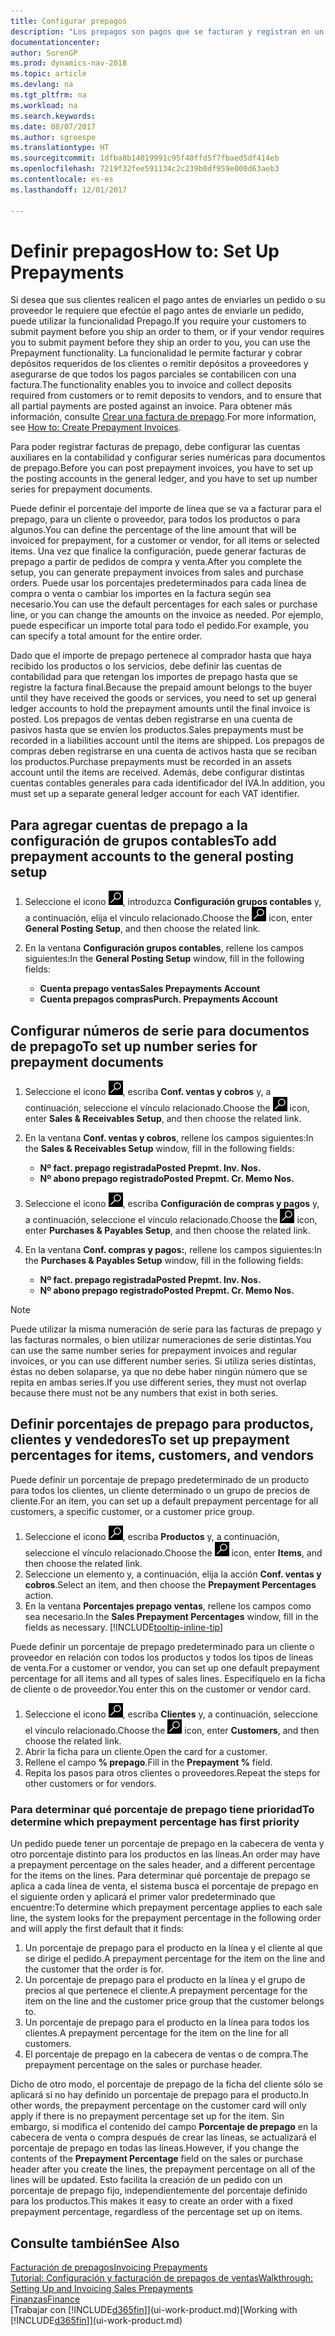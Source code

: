 ```yaml
---
title: Configurar prepagos
description: "Los prepagos son pagos que se facturan y registran en un pedido de prepago de ventas o compras antes de la facturación final. Puede requerir un depósito antes de fabricar productos bajo pedido o puede requerir el pago antes de enviar productos a un cliente. La funcionalidad de prepagos le permite facturar y cobrar depósitos requeridos de los clientes o remitir depósitos a proveedores. De este modo, puede asegurar que todos los pagos se registran contra una factura."
documentationcenter: 
author: SorenGP
ms.prod: dynamics-nav-2018
ms.topic: article
ms.devlang: na
ms.tgt_pltfrm: na
ms.workload: na
ms.search.keywords: 
ms.date: 08/07/2017
ms.author: sgroespe
ms.translationtype: HT
ms.sourcegitcommit: 1dfba8b14019991c95f40ffd5f7fbaed5df414eb
ms.openlocfilehash: 7219f32fee591134c2c239b0df959e000d63aeb3
ms.contentlocale: es-es
ms.lasthandoff: 12/01/2017

---
```

# <a name="how-to-set-up-prepayments"></a><span data-ttu-id="602f4-106">Definir prepagos</span><span class="sxs-lookup"><span data-stu-id="602f4-106">How to: Set Up Prepayments</span></span>
<span data-ttu-id="602f4-107">Si desea que sus clientes realicen el pago antes de enviarles un pedido o su proveedor le requiere que efectúe el pago antes de enviarle un pedido, puede utilizar la funcionalidad Prepago.</span><span class="sxs-lookup"><span data-stu-id="602f4-107">If you require your customers to submit payment before you ship an order to them, or if your vendor requires you to submit payment before they ship an order to you, you can use the Prepayment functionality.</span></span> <span data-ttu-id="602f4-108">La funcionalidad le permite facturar y cobrar depósitos requeridos de los clientes o remitir depósitos a proveedores y asegurarse de que todos los pagos parciales se contabilicen con una factura.</span><span class="sxs-lookup"><span data-stu-id="602f4-108">The functionality enables you to invoice and collect deposits required from customers or to remit deposits to vendors, and to ensure that all partial payments are posted against an invoice.</span></span> <span data-ttu-id="602f4-109">Para obtener más información, consulte [Crear una factura de prepago](finance-how-to-create-prepayment-invoices.md).</span><span class="sxs-lookup"><span data-stu-id="602f4-109">For more information, see [How to: Create Prepayment Invoices](finance-how-to-create-prepayment-invoices.md).</span></span>

<span data-ttu-id="602f4-110">Para poder registrar facturas de prepago, debe configurar las cuentas auxiliares en la contabilidad y configurar series numéricas para documentos de prepago.</span><span class="sxs-lookup"><span data-stu-id="602f4-110">Before you can post prepayment invoices, you have to set up the posting accounts in the general ledger, and you have to set up number series for prepayment documents.</span></span>  

<span data-ttu-id="602f4-111">Puede definir el porcentaje del importe de línea que se va a facturar para el prepago, para un cliente o proveedor, para todos los productos o para algunos.</span><span class="sxs-lookup"><span data-stu-id="602f4-111">You can define the percentage of the line amount that will be invoiced for prepayment, for a customer or vendor, for all items or selected items.</span></span> <span data-ttu-id="602f4-112">Una vez que finalice la configuración, puede generar facturas de prepago a partir de pedidos de compra y venta.</span><span class="sxs-lookup"><span data-stu-id="602f4-112">After you complete the setup, you can generate prepayment invoices from sales and purchase orders.</span></span> <span data-ttu-id="602f4-113">Puede usar los porcentajes predeterminados para cada línea de compra o venta o cambiar los importes en la factura según sea necesario.</span><span class="sxs-lookup"><span data-stu-id="602f4-113">You can use the default percentages for each sales or purchase line, or you can change the amounts on the invoice as needed.</span></span> <span data-ttu-id="602f4-114">Por ejemplo, puede especificar un importe total para todo el pedido.</span><span class="sxs-lookup"><span data-stu-id="602f4-114">For example, you can specify a total amount for the entire order.</span></span>  

<span data-ttu-id="602f4-115">Dado que el importe de prepago pertenece al comprador hasta que haya recibido los productos o los servicios, debe definir las cuentas de contabilidad para que retengan los importes de prepago hasta que se registre la factura final.</span><span class="sxs-lookup"><span data-stu-id="602f4-115">Because the prepaid amount belongs to the buyer until they have received the goods or services, you need to set up general ledger accounts to hold the prepayment amounts until the final invoice is posted.</span></span> <span data-ttu-id="602f4-116">Los prepagos de ventas deben registrarse en una cuenta de pasivos hasta que se envíen los productos.</span><span class="sxs-lookup"><span data-stu-id="602f4-116">Sales prepayments must be recorded in a liabilities account until the items are shipped.</span></span> <span data-ttu-id="602f4-117">Los prepagos de compras deben registrarse en una cuenta de activos hasta que se reciban los productos.</span><span class="sxs-lookup"><span data-stu-id="602f4-117">Purchase prepayments must be recorded in an assets account until the items are received.</span></span> <span data-ttu-id="602f4-118">Además, debe configurar distintas cuentas contables generales para cada identificador del IVA.</span><span class="sxs-lookup"><span data-stu-id="602f4-118">In addition, you must set up a separate general ledger account for each VAT identifier.</span></span>

## <a name="to-add-prepayment-accounts-to-the-general-posting-setup"></a><span data-ttu-id="602f4-119">Para agregar cuentas de prepago a la configuración de grupos contables</span><span class="sxs-lookup"><span data-stu-id="602f4-119">To add prepayment accounts to the general posting setup</span></span>  

1. <span data-ttu-id="602f4-120">Seleccione el icono ![Buscar página o informe](media/ui-search/search_small.png "icono Buscar página o informe"), introduzca **Configuración grupos contables** y, a continuación, elija el vínculo relacionado.</span><span class="sxs-lookup"><span data-stu-id="602f4-120">Choose the ![Search for Page or Report](media/ui-search/search_small.png "Search for Page or Report icon") icon, enter **General Posting Setup**, and then choose the related link.</span></span>
2. <span data-ttu-id="602f4-121">En la ventana **Configuración grupos contables**, rellene los campos siguientes:</span><span class="sxs-lookup"><span data-stu-id="602f4-121">In the **General Posting Setup** window, fill in the following fields:</span></span>  

    - <span data-ttu-id="602f4-122">**Cuenta prepago ventas**</span><span class="sxs-lookup"><span data-stu-id="602f4-122">**Sales Prepayments Account**</span></span>  
    - <span data-ttu-id="602f4-123">**Cuenta prepagos compras**</span><span class="sxs-lookup"><span data-stu-id="602f4-123">**Purch. Prepayments Account**</span></span>  

## <a name="to-set-up-number-series-for-prepayment-documents"></a><span data-ttu-id="602f4-124">Configurar números de serie para documentos de prepago</span><span class="sxs-lookup"><span data-stu-id="602f4-124">To set up number series for prepayment documents</span></span>  

1. <span data-ttu-id="602f4-125">Seleccione el icono ![Buscar página o informe](media/ui-search/search_small.png "icono Buscar página o informe"), escriba **Conf. ventas y cobros** y, a continuación, seleccione el vínculo relacionado.</span><span class="sxs-lookup"><span data-stu-id="602f4-125">Choose the ![Search for Page or Report](media/ui-search/search_small.png "Search for Page or Report icon") icon, enter **Sales & Receivables Setup**, and then choose the related link.</span></span>
2. <span data-ttu-id="602f4-126">En la ventana **Conf. ventas y cobros**, rellene los campos siguientes:</span><span class="sxs-lookup"><span data-stu-id="602f4-126">In the **Sales & Receivables Setup** window, fill in the following fields:</span></span>  

   - <span data-ttu-id="602f4-127">**Nº fact. prepago registrada**</span><span class="sxs-lookup"><span data-stu-id="602f4-127">**Posted Prepmt. Inv. Nos.**</span></span>
   - <span data-ttu-id="602f4-128">**Nº abono prepago registrado**</span><span class="sxs-lookup"><span data-stu-id="602f4-128">**Posted Prepmt. Cr. Memo Nos.**</span></span>

1. <span data-ttu-id="602f4-129">Seleccione el icono ![Buscar página o informe](media/ui-search/search_small.png "icono Buscar página o informe"), escriba **Configuración de compras y pagos** y, a continuación, seleccione el vínculo relacionado.</span><span class="sxs-lookup"><span data-stu-id="602f4-129">Choose the ![Search for Page or Report](media/ui-search/search_small.png "Search for Page or Report icon") icon, enter **Purchases & Payables Setup**, and then choose the related link.</span></span>
2. <span data-ttu-id="602f4-130">En la ventana **Conf. compras y pagos:**, rellene los campos siguientes:</span><span class="sxs-lookup"><span data-stu-id="602f4-130">In the **Purchases & Payables Setup** window, fill in the following fields:</span></span>

    - <span data-ttu-id="602f4-131">**Nº fact. prepago registrada**</span><span class="sxs-lookup"><span data-stu-id="602f4-131">**Posted Prepmt. Inv. Nos.**</span></span>
    - <span data-ttu-id="602f4-132">**Nº abono prepago registrado**</span><span class="sxs-lookup"><span data-stu-id="602f4-132">**Posted Prepmt. Cr. Memo Nos.**</span></span>

> [!NOTE]  
>  <span data-ttu-id="602f4-133">Puede utilizar la misma numeración de serie para las facturas de prepago y las facturas normales, o bien utilizar numeraciones de serie distintas.</span><span class="sxs-lookup"><span data-stu-id="602f4-133">You can use the same number series for prepayment invoices and regular invoices, or you can use different number series.</span></span> <span data-ttu-id="602f4-134">Si utiliza series distintas, éstas no deben solaparse, ya que no debe haber ningún número que se repita en ambas series.</span><span class="sxs-lookup"><span data-stu-id="602f4-134">If you use different series, they must not overlap because there must not be any numbers that exist in both series.</span></span>  

## <a name="to-set-up-prepayment-percentages-for-items-customers-and-vendors"></a><span data-ttu-id="602f4-135">Definir porcentajes de prepago para productos, clientes y vendedores</span><span class="sxs-lookup"><span data-stu-id="602f4-135">To set up prepayment percentages for items, customers, and vendors</span></span>  
<span data-ttu-id="602f4-136">Puede definir un porcentaje de prepago predeterminado de un producto para todos los clientes, un cliente determinado o un grupo de precios de cliente.</span><span class="sxs-lookup"><span data-stu-id="602f4-136">For an item, you can set up a default prepayment percentage for all customers, a specific customer, or a customer price group.</span></span>  

1. <span data-ttu-id="602f4-137">Seleccione el icono ![Buscar página o informe](media/ui-search/search_small.png "icono Buscar página o informe"), escriba **Productos** y, a continuación, seleccione el vínculo relacionado.</span><span class="sxs-lookup"><span data-stu-id="602f4-137">Choose the ![Search for Page or Report](media/ui-search/search_small.png "Search for Page or Report icon") icon, enter **Items**, and then choose the related link.</span></span>
2. <span data-ttu-id="602f4-138">Seleccione un elemento y, a continuación, elija la acción **Conf. ventas y cobros**.</span><span class="sxs-lookup"><span data-stu-id="602f4-138">Select an item, and then choose the **Prepayment Percentages** action.</span></span>  
3. <span data-ttu-id="602f4-139">En la ventana **Porcentajes prepago ventas**, rellene los campos como sea necesario.</span><span class="sxs-lookup"><span data-stu-id="602f4-139">In the **Sales Prepayment Percentages** window, fill in the fields as necessary.</span></span> [!INCLUDE[tooltip-inline-tip](includes/tooltip-inline-tip_md.md)]

<span data-ttu-id="602f4-140">Puede definir un porcentaje de prepago predeterminado para un cliente o proveedor en relación con todos los productos y todos los tipos de líneas de venta.</span><span class="sxs-lookup"><span data-stu-id="602f4-140">For a customer or vendor, you can set up one default prepayment percentage for all items and all types of sales lines.</span></span> <span data-ttu-id="602f4-141">Especifíquelo en la ficha de cliente o de proveedor.</span><span class="sxs-lookup"><span data-stu-id="602f4-141">You enter this on the customer or vendor card.</span></span>

1. <span data-ttu-id="602f4-142">Seleccione el icono ![Buscar página o informe](media/ui-search/search_small.png "icono Buscar página o informe"), escriba **Clientes** y, a continuación, seleccione el vínculo relacionado.</span><span class="sxs-lookup"><span data-stu-id="602f4-142">Choose the ![Search for Page or Report](media/ui-search/search_small.png "Search for Page or Report icon") icon, enter **Customers**, and then choose the related link.</span></span>
2. <span data-ttu-id="602f4-143">Abrir la ficha para un cliente.</span><span class="sxs-lookup"><span data-stu-id="602f4-143">Open the card for a customer.</span></span>
3. <span data-ttu-id="602f4-144">Rellene el campo **% prepago**.</span><span class="sxs-lookup"><span data-stu-id="602f4-144">Fill in the **Prepayment %** field.</span></span>
4. <span data-ttu-id="602f4-145">Repita los pasos para otros clientes o proveedores.</span><span class="sxs-lookup"><span data-stu-id="602f4-145">Repeat the steps for other customers or for vendors.</span></span>  

### <a name="to-determine-which-prepayment-percentage-has-first-priority"></a><span data-ttu-id="602f4-146">Para determinar qué porcentaje de prepago tiene prioridad</span><span class="sxs-lookup"><span data-stu-id="602f4-146">To determine which prepayment percentage has first priority</span></span>  
<span data-ttu-id="602f4-147">Un pedido puede tener un porcentaje de prepago en la cabecera de venta y otro porcentaje distinto para los productos en las líneas.</span><span class="sxs-lookup"><span data-stu-id="602f4-147">An order may have a prepayment percentage on the sales header, and a different percentage for the items on the lines.</span></span> <span data-ttu-id="602f4-148">Para determinar qué porcentaje de prepago se aplica a cada línea de venta, el sistema busca el porcentaje de prepago en el siguiente orden y aplicará el primer valor predeterminado que encuentre:</span><span class="sxs-lookup"><span data-stu-id="602f4-148">To determine which prepayment percentage applies to each sale line, the system looks for the prepayment percentage in the following order and will apply the first default that it finds:</span></span>  
1. <span data-ttu-id="602f4-149">Un porcentaje de prepago para el producto en la línea y el cliente al que se dirige el pedido.</span><span class="sxs-lookup"><span data-stu-id="602f4-149">A prepayment percentage for the item on the line and the customer that the order is for.</span></span>  
2. <span data-ttu-id="602f4-150">Un porcentaje de prepago para el producto en la línea y el grupo de precios al que pertenece el cliente.</span><span class="sxs-lookup"><span data-stu-id="602f4-150">A prepayment percentage for the item on the line and the customer price group that the customer belongs to.</span></span>  
3. <span data-ttu-id="602f4-151">Un porcentaje de prepago para el producto en la línea para todos los clientes.</span><span class="sxs-lookup"><span data-stu-id="602f4-151">A prepayment percentage for the item on the line for all customers.</span></span>  
4. <span data-ttu-id="602f4-152">El porcentaje de prepago en la cabecera de ventas o de compra.</span><span class="sxs-lookup"><span data-stu-id="602f4-152">The prepayment percentage on the sales or purchase header.</span></span>  

<span data-ttu-id="602f4-153">Dicho de otro modo, el porcentaje de prepago de la ficha del cliente sólo se aplicará si no hay definido un porcentaje de prepago para el producto.</span><span class="sxs-lookup"><span data-stu-id="602f4-153">In other words, the prepayment percentage on the customer card will only apply if there is no prepayment percentage set up for the item.</span></span> <span data-ttu-id="602f4-154">Sin embargo, si modifica el contenido del campo **Porcentaje de prepago** en la cabecera de venta o compra después de crear las líneas, se actualizará el porcentaje de prepago en todas las líneas.</span><span class="sxs-lookup"><span data-stu-id="602f4-154">However, if you change the contents of the **Prepayment Percentage** field on the sales or purchase header after you create the lines, the prepayment percentage on all of the lines will be updated.</span></span> <span data-ttu-id="602f4-155">Esto facilita la creación de un pedido con un porcentaje de prepago fijo, independientemente del porcentaje definido para los productos.</span><span class="sxs-lookup"><span data-stu-id="602f4-155">This makes it easy to create an order with a fixed prepayment percentage, regardless of the percentage set up on items.</span></span>

## <a name="see-also"></a><span data-ttu-id="602f4-156">Consulte también</span><span class="sxs-lookup"><span data-stu-id="602f4-156">See Also</span></span>  
[<span data-ttu-id="602f4-157">Facturación de prepagos</span><span class="sxs-lookup"><span data-stu-id="602f4-157">Invoicing Prepayments</span></span>](finance-invoice-prepayments.md)  
[<span data-ttu-id="602f4-158">Tutorial: Configuración y facturación de prepagos de ventas</span><span class="sxs-lookup"><span data-stu-id="602f4-158">Walkthrough: Setting Up and Invoicing Sales Prepayments</span></span>](walkthrough-setting-up-and-invoicing-sales-prepayments.md)  
[<span data-ttu-id="602f4-159">Finanzas</span><span class="sxs-lookup"><span data-stu-id="602f4-159">Finance</span></span>](finance.md)  
<span data-ttu-id="602f4-160">[Trabajar con [!INCLUDE[d365fin](includes/d365fin_md.md)]](ui-work-product.md)</span><span class="sxs-lookup"><span data-stu-id="602f4-160">[Working with [!INCLUDE[d365fin](includes/d365fin_md.md)]](ui-work-product.md)</span></span>

